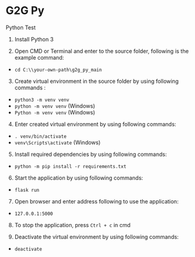 # G2G Py
Python Test

1. Install Python 3

2. Open CMD or Terminal and enter to the source folder, following is the example command:
  - `cd C:\\your-own-path\g2g_py_main`

3. Create virtual environment in the source folder by using following commands :
  - `python3 -m venv venv`
  - `python -m venv venv` (Windows)
  - `Python -m venv venv` (Windows)

4. Enter created virtual environment by using following commands:
  - `. venv/bin/activate`
  - `venv\Scripts\activate` (Windows)

5. Install required dependencies by using following commands:
  - `python -m pip install -r requirements.txt`

6. Start the application by using following commands:
  - `flask run`

7. Open browser and enter address following to use the application:
  - `127.0.0.1:5000`

8. To stop the application, press  `Ctrl + c` in cmd

9. Deactivate the virtual environment by using following commands:
  - `deactivate`
